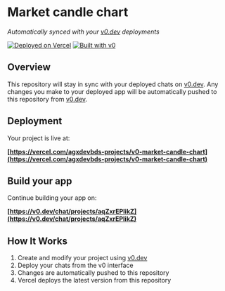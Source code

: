# Market candle chart

*Automatically synced with your [v0.dev](https://v0.dev) deployments*

[![Deployed on Vercel](https://img.shields.io/badge/Deployed%20on-Vercel-black?style=for-the-badge&logo=vercel)](https://vercel.com/agxdevbds-projects/v0-market-candle-chart)
[![Built with v0](https://img.shields.io/badge/Built%20with-v0.dev-black?style=for-the-badge)](https://v0.dev/chat/projects/aqZxrEPlikZ)

## Overview

This repository will stay in sync with your deployed chats on [v0.dev](https://v0.dev).
Any changes you make to your deployed app will be automatically pushed to this repository from [v0.dev](https://v0.dev).

## Deployment

Your project is live at:

**[https://vercel.com/agxdevbds-projects/v0-market-candle-chart](https://vercel.com/agxdevbds-projects/v0-market-candle-chart)**

## Build your app

Continue building your app on:

**[https://v0.dev/chat/projects/aqZxrEPlikZ](https://v0.dev/chat/projects/aqZxrEPlikZ)**

## How It Works

1. Create and modify your project using [v0.dev](https://v0.dev)
2. Deploy your chats from the v0 interface
3. Changes are automatically pushed to this repository
4. Vercel deploys the latest version from this repository
